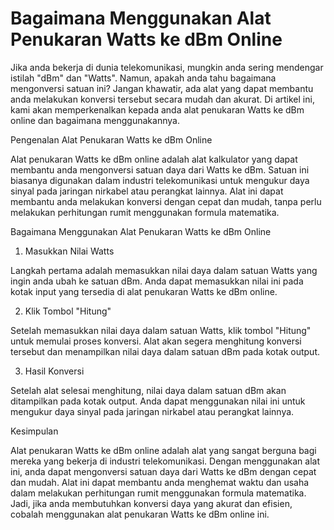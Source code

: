 Bagaimana Menggunakan Alat Penukaran Watts ke dBm Online
========================================================

Jika anda bekerja di dunia telekomunikasi, mungkin anda sering mendengar istilah "dBm" dan "Watts". Namun, apakah anda tahu bagaimana mengonversi satuan ini? Jangan khawatir, ada alat yang dapat membantu anda melakukan konversi tersebut secara mudah dan akurat. Di artikel ini, kami akan memperkenalkan kepada anda alat penukaran Watts ke dBm online dan bagaimana menggunakannya.

Pengenalan Alat Penukaran Watts ke dBm Online

Alat penukaran Watts ke dBm online adalah alat kalkulator yang dapat membantu anda mengonversi satuan daya dari Watts ke dBm. Satuan ini biasanya digunakan dalam industri telekomunikasi untuk mengukur daya sinyal pada jaringan nirkabel atau perangkat lainnya. Alat ini dapat membantu anda melakukan konversi dengan cepat dan mudah, tanpa perlu melakukan perhitungan rumit menggunakan formula matematika.

Bagaimana Menggunakan Alat Penukaran Watts ke dBm Online

1. Masukkan Nilai Watts

Langkah pertama adalah memasukkan nilai daya dalam satuan Watts yang ingin anda ubah ke satuan dBm. Anda dapat memasukkan nilai ini pada kotak input yang tersedia di alat penukaran Watts ke dBm online.

2. Klik Tombol "Hitung"

Setelah memasukkan nilai daya dalam satuan Watts, klik tombol "Hitung" untuk memulai proses konversi. Alat akan segera menghitung konversi tersebut dan menampilkan nilai daya dalam satuan dBm pada kotak output.

3. Hasil Konversi

Setelah alat selesai menghitung, nilai daya dalam satuan dBm akan ditampilkan pada kotak output. Anda dapat menggunakan nilai ini untuk mengukur daya sinyal pada jaringan nirkabel atau perangkat lainnya.

Kesimpulan

Alat penukaran Watts ke dBm online adalah alat yang sangat berguna bagi mereka yang bekerja di industri telekomunikasi. Dengan menggunakan alat ini, anda dapat mengonversi satuan daya dari Watts ke dBm dengan cepat dan mudah. Alat ini dapat membantu anda menghemat waktu dan usaha dalam melakukan perhitungan rumit menggunakan formula matematika. Jadi, jika anda membutuhkan konversi daya yang akurat dan efisien, cobalah menggunakan alat penukaran Watts ke dBm online ini.